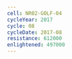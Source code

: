 ```yaml
---
cell: NR02-GOLF-04
cycleYear: 2017
cycle: 08
cycleDate: 2017-08
resistance: 612000
enlightened: 497000
---
```

